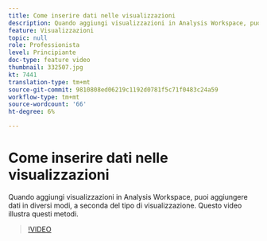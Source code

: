 ```yaml
---
title: Come inserire dati nelle visualizzazioni
description: Quando aggiungi visualizzazioni in Analysis Workspace, puoi aggiungere dati in diversi modi, a seconda del tipo di visualizzazione. Questo video illustra questi metodi.
feature: Visualizzazioni
topic: null
role: Professionista
level: Principiante
doc-type: feature video
thumbnail: 332507.jpg
kt: 7441
translation-type: tm+mt
source-git-commit: 9810808ed06219c1192d0781f5c71f0483c24a59
workflow-type: tm+mt
source-wordcount: '66'
ht-degree: 6%

---
```



# Come inserire dati nelle visualizzazioni

Quando aggiungi visualizzazioni in Analysis Workspace, puoi aggiungere dati in diversi modi, a seconda del tipo di visualizzazione. Questo video illustra questi metodi.

>[!VIDEO](https://video.tv.adobe.com/v/332507/?quality=12&learn=on)
